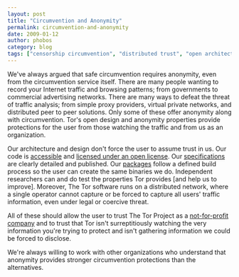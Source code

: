 ```yaml
---
layout: post
title: "Circumvention and Anonymity"
permalink: circumvention-and-anonymity
date: 2009-01-12
author: phobos
category: blog
tags: ["censorship circumvention", "distributed trust", "open architecture", "open philosophy"]
---
```


We've always argued that safe circumvention requires anonymity, even from the circumvention service itself. There are many people wanting to record your Internet traffic and browsing patterns; from governments to commercial advertising networks. There are many ways to defeat the threat of traffic analysis; from simple proxy providers, virtual private networks, and distributed peer to peer solutions. Only some of these offer anonymity along with circumvention. Tor's open design and anonymity properties provide protections for the user from those watching the traffic and from us as an organization.

Our architecture and design don't force the user to assume trust in us. Our code is [accessible](https://gitweb.torproject.org/tor.git/) and [licensed under an open license](https://gitweb.torproject.org/tor.git/blob/HEAD:/LICENSE). Our [specifications](https://gitweb.torproject.org/torspec.git) are clearly detailed and published. Our [packages](https://www.torproject.org/download/download) follow a defined build process so the user can create the same binaries we do. Independent researchers can and do test the properties Tor provides [and help us to improve]. Moreover, The Tor software runs on a distributed network, where a single operator cannot capture or be forced to capture all users' traffic information, even under legal or coercive threat.

All of these should allow the user to trust The Tor Project as a [not-for-profit company](https://www.torproject.org/about/corepeople) and to trust that Tor isn't surreptitiously watching the very information you're trying to protect and isn't gathering information we could be forced to disclose.

We're always willing to work with other organizations who understand that anonymity provides stronger circumvention protections than the alternatives.

